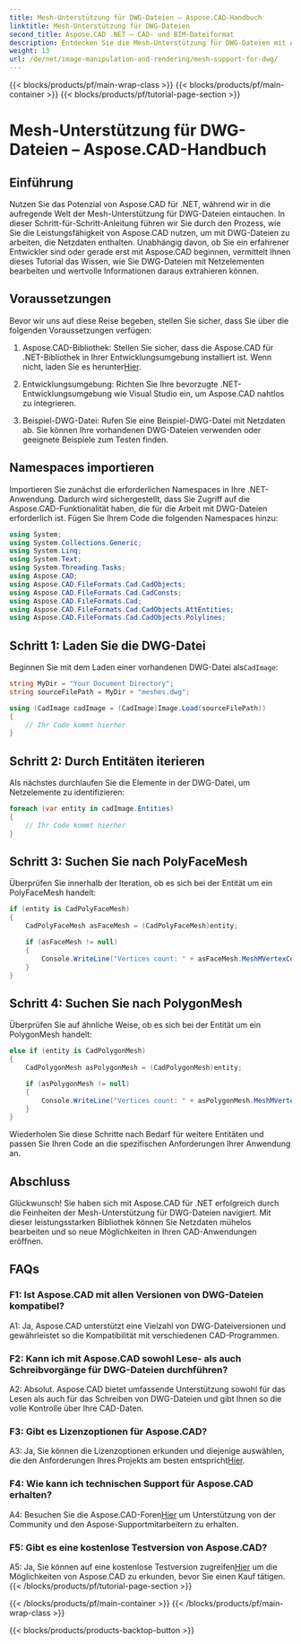 ```yaml
---
title: Mesh-Unterstützung für DWG-Dateien – Aspose.CAD-Handbuch
linktitle: Mesh-Unterstützung für DWG-Dateien
second_title: Aspose.CAD .NET – CAD- und BIM-Dateiformat
description: Entdecken Sie die Mesh-Unterstützung für DWG-Dateien mit Aspose.CAD für .NET. Erweitern Sie Ihre CAD-Anwendungen mit leistungsstarken Netzmanipulationsfunktionen.
weight: 13
url: /de/net/image-manipulation-and-rendering/mesh-support-for-dwg/
---
```


{{< blocks/products/pf/main-wrap-class >}}
{{< blocks/products/pf/main-container >}}
{{< blocks/products/pf/tutorial-page-section >}}

# Mesh-Unterstützung für DWG-Dateien – Aspose.CAD-Handbuch

## Einführung

Nutzen Sie das Potenzial von Aspose.CAD für .NET, während wir in die aufregende Welt der Mesh-Unterstützung für DWG-Dateien eintauchen. In dieser Schritt-für-Schritt-Anleitung führen wir Sie durch den Prozess, wie Sie die Leistungsfähigkeit von Aspose.CAD nutzen, um mit DWG-Dateien zu arbeiten, die Netzdaten enthalten. Unabhängig davon, ob Sie ein erfahrener Entwickler sind oder gerade erst mit Aspose.CAD beginnen, vermittelt Ihnen dieses Tutorial das Wissen, wie Sie DWG-Dateien mit Netzelementen bearbeiten und wertvolle Informationen daraus extrahieren können.

## Voraussetzungen

Bevor wir uns auf diese Reise begeben, stellen Sie sicher, dass Sie über die folgenden Voraussetzungen verfügen:

1.  Aspose.CAD-Bibliothek: Stellen Sie sicher, dass die Aspose.CAD für .NET-Bibliothek in Ihrer Entwicklungsumgebung installiert ist. Wenn nicht, laden Sie es herunter[Hier](https://releases.aspose.com/cad/net/).

2. Entwicklungsumgebung: Richten Sie Ihre bevorzugte .NET-Entwicklungsumgebung wie Visual Studio ein, um Aspose.CAD nahtlos zu integrieren.

3. Beispiel-DWG-Datei: Rufen Sie eine Beispiel-DWG-Datei mit Netzdaten ab. Sie können Ihre vorhandenen DWG-Dateien verwenden oder geeignete Beispiele zum Testen finden.

## Namespaces importieren

Importieren Sie zunächst die erforderlichen Namespaces in Ihre .NET-Anwendung. Dadurch wird sichergestellt, dass Sie Zugriff auf die Aspose.CAD-Funktionalität haben, die für die Arbeit mit DWG-Dateien erforderlich ist. Fügen Sie Ihrem Code die folgenden Namespaces hinzu:

```csharp
using System;
using System.Collections.Generic;
using System.Linq;
using System.Text;
using System.Threading.Tasks;
using Aspose.CAD;
using Aspose.CAD.FileFormats.Cad.CadObjects;
using Aspose.CAD.FileFormats.Cad.CadConsts;
using Aspose.CAD.FileFormats.Cad;
using Aspose.CAD.FileFormats.Cad.CadObjects.AttEntities;
using Aspose.CAD.FileFormats.Cad.CadObjects.Polylines;
```

## Schritt 1: Laden Sie die DWG-Datei

 Beginnen Sie mit dem Laden einer vorhandenen DWG-Datei als`CadImage`:

```csharp
string MyDir = "Your Document Directory";
string sourceFilePath = MyDir + "meshes.dwg";

using (CadImage cadImage = (CadImage)Image.Load(sourceFilePath))
{
    // Ihr Code kommt hierher
}
```

## Schritt 2: Durch Entitäten iterieren

Als nächstes durchlaufen Sie die Elemente in der DWG-Datei, um Netzelemente zu identifizieren:

```csharp
foreach (var entity in cadImage.Entities)
{
    // Ihr Code kommt hierher
}
```

## Schritt 3: Suchen Sie nach PolyFaceMesh

Überprüfen Sie innerhalb der Iteration, ob es sich bei der Entität um ein PolyFaceMesh handelt:

```csharp
if (entity is CadPolyFaceMesh)
{
    CadPolyFaceMesh asFaceMesh = (CadPolyFaceMesh)entity;

    if (asFaceMesh != null)
    {
        Console.WriteLine("Vertices count: " + asFaceMesh.MeshMVertexCount);
    }
}
```

## Schritt 4: Suchen Sie nach PolygonMesh

Überprüfen Sie auf ähnliche Weise, ob es sich bei der Entität um ein PolygonMesh handelt:

```csharp
else if (entity is CadPolygonMesh)
{
    CadPolygonMesh asPolygonMesh = (CadPolygonMesh)entity;

    if (asPolygonMesh != null)
    {
        Console.WriteLine("Vertices count: " + asPolygonMesh.MeshMVertexCount);
    }
}
```

Wiederholen Sie diese Schritte nach Bedarf für weitere Entitäten und passen Sie Ihren Code an die spezifischen Anforderungen Ihrer Anwendung an.

## Abschluss

Glückwunsch! Sie haben sich mit Aspose.CAD für .NET erfolgreich durch die Feinheiten der Mesh-Unterstützung für DWG-Dateien navigiert. Mit dieser leistungsstarken Bibliothek können Sie Netzdaten mühelos bearbeiten und so neue Möglichkeiten in Ihren CAD-Anwendungen eröffnen.

## FAQs

### F1: Ist Aspose.CAD mit allen Versionen von DWG-Dateien kompatibel?

A1: Ja, Aspose.CAD unterstützt eine Vielzahl von DWG-Dateiversionen und gewährleistet so die Kompatibilität mit verschiedenen CAD-Programmen.

### F2: Kann ich mit Aspose.CAD sowohl Lese- als auch Schreibvorgänge für DWG-Dateien durchführen?

A2: Absolut. Aspose.CAD bietet umfassende Unterstützung sowohl für das Lesen als auch für das Schreiben von DWG-Dateien und gibt Ihnen so die volle Kontrolle über Ihre CAD-Daten.

### F3: Gibt es Lizenzoptionen für Aspose.CAD?

 A3: Ja, Sie können die Lizenzoptionen erkunden und diejenige auswählen, die den Anforderungen Ihres Projekts am besten entspricht[Hier](https://purchase.aspose.com/buy).

### F4: Wie kann ich technischen Support für Aspose.CAD erhalten?

 A4: Besuchen Sie die Aspose.CAD-Foren[Hier](https://forum.aspose.com/c/cad/19) um Unterstützung von der Community und den Aspose-Supportmitarbeitern zu erhalten.

### F5: Gibt es eine kostenlose Testversion von Aspose.CAD?

 A5: Ja, Sie können auf eine kostenlose Testversion zugreifen[Hier](https://releases.aspose.com/) um die Möglichkeiten von Aspose.CAD zu erkunden, bevor Sie einen Kauf tätigen.
{{< /blocks/products/pf/tutorial-page-section >}}

{{< /blocks/products/pf/main-container >}}
{{< /blocks/products/pf/main-wrap-class >}}

{{< blocks/products/products-backtop-button >}}
